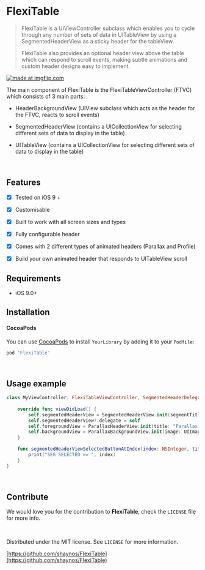 FlexiTable
==========

>   FlexiTable is a UIViewController subclass which enables you to cycle through
>   any number of sets of data in UITableView by using a SegmentedHeaderView as
>   a sticky header for the tableView.  
>     
>   FlexiTable also provides an optional header view above the table which can
>   respond to scroll events, making subtle animations and custom header designs
>   easy to implement.

<a href="https://imgflip.com/gif/2o0zsp"><img src="https://i.imgflip.com/2o0zsp.gif" title="made at imgflip.com"/></a>

The main component of FlexiTable is the FlexiTableViewController (FTVC) which
consists of 3 main parts:

-   HeaderBackgroundView (UIView subclass which acts as the header for the FTVC,
    reacts to scroll events)

-   SegmentedHeaderView (contains a UICollectionView for selecting different
    sets of data to display in the table)

-   UITableView (contains a UICollectionView for selecting different sets of
    data to display in the table)

 


Features
--------

-   [x] Tested on iOS 9 +

-   [X] Customisable

-   [x] Built to work with all screen sizes and types

-   [x] Fully configurable header

-   [x] Comes with 2 different types of animated headers (Parallax and Profile)

-   [x] Build your own animated header that responds to UITableView scroll

Requirements
------------

-   iOS 9.0+

Installation
------------

#### CocoaPods

You can use [CocoaPods](http://cocoapods.org/) to install `YourLibrary` by
adding it to your `Podfile`:

~~~~~~~~~~~~~~~~~~~~~~~~~~~~~~~~~~~~~~~~~~~~~~~~~~~~~~~~~~~~~~~~~~~~~~~~~~~ ruby
pod 'FlexiTable'
~~~~~~~~~~~~~~~~~~~~~~~~~~~~~~~~~~~~~~~~~~~~~~~~~~~~~~~~~~~~~~~~~~~~~~~~~~~~~~~~

 

Usage example
-------------

~~~~~~~~~~~~~~~~~~~~~~~~~~~~~~~~~~~~~~~~~~~~~~~~~~~~~~~~~~~~~~~~~~~~~~~~~~ swift
class MyViewController: FlexiTableViewController, SegmentedHeaderDelegate{
    
    override func viewDidLoad() {
        self.segmentedHeaderView = SegmentedHeaderView.init(segmentTitles: ["No Sections", "Sections"], viewHeight: 50, horizontalPadding: 20)
        self.segmentedHeaderView?.delegate = self
        self.foregroundView = ParallaxHeaderView.init(title: "Parallax Header", font: UIFont.systemFont(ofSize: 22), textColor: UIColor.white, headerPosition: .center)
        self.backgroundView = ParallaxBackgroundView.init(image: UIImage(named: "concert.jpeg")!)
    }
    
    func segmentedHeaderViewSelectedButtonAtIndex(index: NSInteger, title: String) {
        print("SEG SELECTED == ", index)
    }
}
~~~~~~~~~~~~~~~~~~~~~~~~~~~~~~~~~~~~~~~~~~~~~~~~~~~~~~~~~~~~~~~~~~~~~~~~~~~~~~~~

 

Contribute
----------

We would love you for the contribution to **FlexiTable**, check the `LICENSE`
file for more info.

 

Distributed under the MIT license. See `LICENSE` for more information.

[https://github.com/shaynos/FlexiTable](https://github.com/shaynos/FlexiTable)
